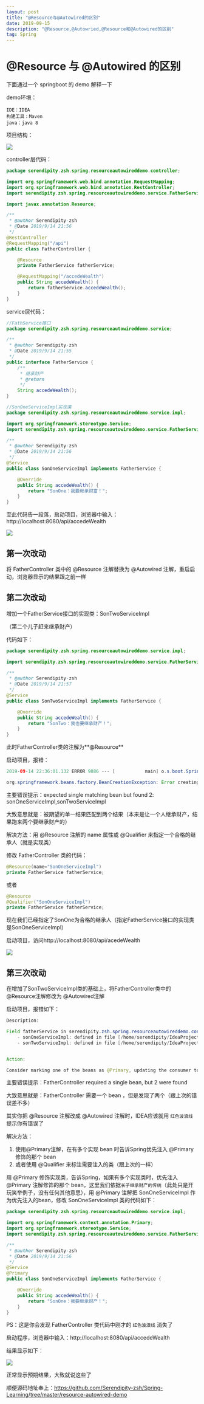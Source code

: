 ```yaml
---
layout: post
title: "@Resource与@Autowired的区别"
date: 2019-09-15
description: "@Resource,@Autowried,@Resource和@Autowired的区别"
tag: Spring
---
```


# @Resource 与 @Autowired 的区别

下面通过一个 springboot 的 demo 解释一下

demo环境：

```
IDE：IDEA
构建工具：Maven
java：java 8
```

项目结构：

<img src="/images/posts/Resource/project.png"/>

controller层代码：

```java
package serendipity.zsh.spring.resourceautowireddemo.controller;

import org.springframework.web.bind.annotation.RequestMapping;
import org.springframework.web.bind.annotation.RestController;
import serendipity.zsh.spring.resourceautowireddemo.service.FatherService;

import javax.annotation.Resource;

/**
 * @author Serendipity-zsh
 * @Date 2019/9/14 21:56
 */
@RestController
@RequestMapping("/api")
public class FatherController {

    @Resource
    private FatherService fatherService;

    @RequestMapping("/accedeWealth")
    public String accedeWealth() {
        return fatherService.accedeWealth();
    }
}
```

service层代码：

```java
//FathService接口
package serendipity.zsh.spring.resourceautowireddemo.service;

/**
 * @author Serendipity-zsh
 * @Date 2019/9/14 21:55
 */
public interface FatherService {
    /**
     * 继承财产
     * @return
     */
    String accedeWealth();
}
```

```java
//SonOneServiceImpl实现类
package serendipity.zsh.spring.resourceautowireddemo.service.impl;

import org.springframework.stereotype.Service;
import serendipity.zsh.spring.resourceautowireddemo.service.FatherService;

/**
 * @author Serendipity-zsh
 * @Date 2019/9/14 21:56
 */
@Service
public class SonOneServiceImpl implements FatherService {

    @Override
    public String accedeWealth() {
        return "SonOne：我要继承财富！";
    }
}

```

至此代码告一段落，启动项目，浏览器中输入：http://localhost:8080/api/accedeWealth

<img src="/images/posts/Resource/result.png"/>



## 第一次改动

将 FatherController 类中的 @Resource 注解替换为 @Autowired 注解，重启启动，浏览器显示的结果跟之前一样



## 第二次改动

增加一个FatherService接口的实现类：SonTwoServiceImpl

（第二个儿子赶来继承财产）

代码如下：

```java
package serendipity.zsh.spring.resourceautowireddemo.service.impl;

import serendipity.zsh.spring.resourceautowireddemo.service.FatherService;

/**
 * @author Serendipity-zsh
 * @Date 2019/9/14 21:57
 */
@Service
public class SonTwoServiceImpl implements FatherService {

    @Override
    public String accedeWealth() {
        return "SonTwo：我也要继承财产！";
    }
}
```

此时FatherController类的注解为**@Resource**

启动项目，报错：

```java
2019-09-14 22:36:01.132 ERROR 9886 --- [           main] o.s.boot.SpringApplication               : Application run failed

org.springframework.beans.factory.BeanCreationException: Error creating bean with name 'fatherController': Injection of resource dependencies failed; nested exception is org.springframework.beans.factory.NoUniqueBeanDefinitionException: No qualifying bean of type 'serendipity.zsh.spring.resourceautowireddemo.service.FatherService' available: expected single matching bean but found 2: sonOneServiceImpl,sonTwoServiceImpl
```

主要错误提示：expected single matching bean but found 2: sonOneServiceImpl,sonTwoServiceImpl

大致意思就是：被期望的单一结果匹配到两个结果（本来是让一个人继承财产，结果跑来两个要继承财产的）

解决方法：用 @Resource 注解的 name 属性或 @Qualifier 来指定一个合格的继承人（就是实现类）

修改 FatherController 类的代码：

```java
@Resource(name="SonOneServiceImpl")
private FatherService fatherService;
```

或者

```java
@Resource
@Qualifier("SonOneServiceImpl")
private FatherService fatherService;
```

现在我们已经指定了SonOne为合格的继承人（指定FatherService接口的实现类是SonOneServiceImpl）

启动项目，访问http://localhost:8080/api/acedeWealth

<img src="/images/posts/Resource/result.png"/>

## 第三次改动

在增加了SonTwoServiceImpl类的基础上，将FatherController类中的 @Resource注解修改为 @Autowired注解

启动项目，报错如下：

```java
Description:

Field fatherService in serendipity.zsh.spring.resourceautowireddemo.controller.FatherController required a single bean, but 2 were found:
	- sonOneServiceImpl: defined in file [/home/serendipity/IdeaProjects/Spring-Learning/resource-autowired-demo/target/classes/serendipity/zsh/spring/resourceautowireddemo/service/impl/SonOneServiceImpl.class]
	- sonTwoServiceImpl: defined in file [/home/serendipity/IdeaProjects/Spring-Learning/resource-autowired-demo/target/classes/serendipity/zsh/spring/resourceautowireddemo/service/impl/SonTwoServiceImpl.class]


Action:

Consider marking one of the beans as @Primary, updating the consumer to accept multiple beans, or using @Qualifier to identify the bean that should be consumed
```

主要错误提示：FatherController required a single bean, but 2 were found

大致意思就是：FatherController 需要一个 bean ，但是发现了两个（跟上次的错误差不多）

其实你把 @Resource 注解改成 @Autowired 注解时，IDEA应该就用 `红色波浪线` 提示你有错误了

解决方法：

1. 使用@Primary注解，在有多个实现 bean 时告诉Spring优先注入 @Primary 修饰的那个 bean 
2. 或者使用 @Qualifier 来标注需要注入的类（跟上次的一样）

用 @Primary 修饰实现类，告诉Spring，如果有多个实现类时，优先注入 @Primary 注解修饰的那个 bean，这里我们依据`长子继承财产的传统`（此处只是开玩笑举例子，没有任何其他意思），用 @Primary 注解把 SonOneServiceImpl 作为优先注入的bean，修改 SonOneServiceImpl 类的代码如下：

```java
package serendipity.zsh.spring.resourceautowireddemo.service.impl;

import org.springframework.context.annotation.Primary;
import org.springframework.stereotype.Service;
import serendipity.zsh.spring.resourceautowireddemo.service.FatherService;

/**
 * @author Serendipity-zsh
 * @Date 2019/9/14 21:56
 */
@Service
@Primary
public class SonOneServiceImpl implements FatherService {

    @Override
    public String accedeWealth() {
        return "SonOne：我要继承财产！";
    }
}
```

PS：这是你会发现 FatherController 类代码中刚才的 `红色波浪线` 消失了

启动程序，浏览器中输入：http://localhost:8080/api/accedeWealth

结果显示如下：

<img src="/images/posts/Resource/result.png"/>

正常显示预期结果，大致就说这些了

顺便源码地址奉上：https://github.com/Serendipity-zsh/Spring-Learning/tree/master/resource-autowired-demo

